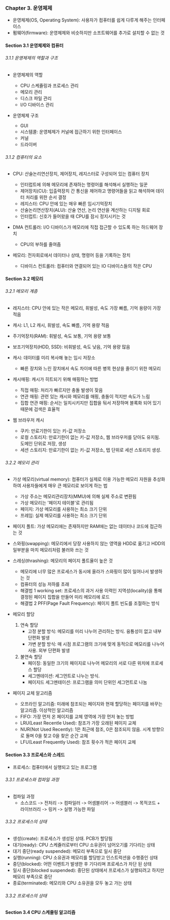 ### Chapter 3. 운영체제
- 운영체제(OS, Operating System): 사용자가 컴퓨터를 쉽게 다루게 해주는 인터페이스
- 펌웨어(firmware): 운영체제와 비슷하지만 소프트웨어를 추가로 설치할 수 없는 것

#### Section 3.1 운영체제와 컴퓨터
###### 3.1.1 운영체제의 역할과 구조

- 운영체제의 역할
  - CPU 스케쥴링과 프로세스 관리
  - 메모리 관리
  - 디스크 파일 관리
  - I/O 디바이스 관리 

- 운영체제 구조
  - GUI
  - 시스템콜: 운영체제가 커널에 접근하기 위한 인터페이스 
  - 커널
  - 드라이버

###### 3.1.2 컴퓨터의 요소
- CPU: 산술논리연산장치, 제어장치, 레지스터로 구성되어 있는 컴퓨터 장치
  - 인터럽트에 의해 메모리에 존재하는 명령어를 해석해서 실행하는 일꾼 
  - 제어장치(CU): 입출력장치 간 통신을 제어하고 명령어들을 읽고 해석하며 데이터 처리를 위한 순서 결정
  - 레지스터: CPU 안에 있는 매우 빠른 임시기억장치
  - 산술논리연산장치(ALU): 산술 연산, 논리 연산을 계산하는 디지털 회로
  - 인터럽트: 신호가 들어왔을 때 CPU를 잠시 정지시키는 것

- DMA 컨트롤러: I/O 디바이스가 메모리에 직접 접근할 수 있도록 하는 하드웨어 장치
  - CPU의 부하를 줄여줌 
- 메모리: 전자회로에서 데이터나 상태, 명령어 등을 기록하는 장치
  - 디바이스 컨트롤러: 컴퓨터와 연결되어 있는 IO 디바이스들의 작은 CPU 

#### Section 3.2 메모리
###### 3.2.1 메모리 계층 
- 레지스터: CPU 안에 있는 작은 메모리, 휘발성, 속도 가장 빠름, 기억 용량이 가장 적음
- 캐시: L1, L2 캐시, 휘발성, 속도 빠름, 기억 용량 적음
- 주기억장치(RAM): 휘발성, 속도 보통, 기억 용량 보통
- 보조기억장치(HDD, SSD): 비휘발성, 속도 낮음, 기억 용량 많음 

- 캐시: 데이터를 미리 복사해 놓는 임시 저장소 
  - 빠른 장치와 느린 장치에서 속도 차이에 따른 병목 현상을 줄이기 위한 메모리

- 캐시매핑: 캐시가 히트되기 위해 매핑하는 방법 
  - 직접 매핑: 처리가 빠르지만 충돌 발생이 잦음 
  - 연관 매핑: 관련 있는 캐시와 메모리를 매핑, 충돌이 적지만 속도가 느림
  - 집합 연관 매핑: 순서는 일치시키지만 집합을 둬서 저장하며 블록화 되어 있기 때문에 검색은 효율적

- 웹 브라우저 캐시
  - 쿠키: 만료기한이 있는 키-값 저장소 
  - 로컬 스토리지: 만료기한이 없는 키-값 저장소, 웹 브라우저를 닫아도 유지됨. 도메인 단위로 저장, 생성
  - 세션 스토리지: 만료기한이 없는 키-값 저장소, 탭 단위로 세션 스토리지 생성.

###### 3.2.2 메모리 관리

- 가상 메모리(virtual memory): 컴퓨터가 실제로 이용 가능한 메모리 자원을 추상화하여 사용자들에게 매우 큰 메모리로 보이게 하는 법
  - 가상 주소는 메모리관리장치(MMU)에 의해 실제 주소로 변환됨 
  - 가상 메모리는 '페이지 테이블'로 관리됨 
  - 페이지: 가상 메모리를 사용하는 최소 크기 단위
  - 프레임: 실제 메모리를 사용하는 최소 크기 단위

- 페이지 폴트: 가상 메모리에는 존재하지만 RAM에는 없는 데이터나 코드에 접근하는 것 

- 스와핑(swapping): 메모리에서 당장 사용하지 않는 영역을 HDD로 옮기고 HDD의 일부분을 마치 메모리처럼 불러와 쓰는 것
- 스레싱(thrashing): 메모리의 페이지 폴트율이 높은 것 
  - 메모리에 너무 많은 프로세스가 동시에 올라가 스와핑이 많이 일어나서 발생하는 것 
  - 컴퓨터의 성능 저하를 초래
  - 해결법 1 working set: 프로세스의 과거 사용 이력인 지역성(locality)을 통해 결정된 페이지 집합을 만들어 미리 메모리에 로드
  - 해결법 2 PFF(Page Fault Frequency): 페이지 폴트 빈도를 조절하는 방식 

- 메모리 할당
  1. 연속 할당
     - 고정 분할 방식: 메모리를 미리 나누어 관리하는 방식. 융툥성이 없고 내부 단편화 발생
     - 가변 분할 방식: 매 시점 프로그램의 크기에 맞게 동적으로 메모리를 나누어 사용. 외부 단편화 발생
  2. 불연속 할당 
     - 페이징: 동일한 크기의 페이지로 나누어 메모리의 서로 다른 위치에 프로세스 할당 
     - 세그멘테이션: 세그먼트로 나누는 방식. 
     - 페이지드 세그멘테이션: 프로그램을 의미 단위인 세그먼트로 나눔 
  
- 페이지 교체 알고리즘
  - 오프라인 알고리즘: 미래에 참조되는 페이지와 현재 할당하는 페이지를 바꾸는 알고리즘. 이상적인 알고리즘
  - FIFO: 가장 먼저 온 페이지를 교체 영역에 가장 먼저 놓는 방법
  - LRU(Least Recentle Used): 참조가 가장 오래된 페이지 교체
  - NUR(Not Used Recently): 1은 최근에 참조, 0은 참조되지 않음. 시계 방향으로 돌며 0을 찾고 0을 찾은 순간 교체
  - LFU(Least Frequently Used): 참조 횟수가 적은 페이지 교체 

#### Section 3.3 프로세스와 스레드
- 프로세스: 컴퓨터에서 실행되고 있는 프로그램 
###### 3.3.1 프로세스와 컴파일 과정
- 컴파일 과정
  - 소스코드 -> 전처리 -> 컴파일러 -> 어셈블리어 -> 어셈블러 -> 목적코드 + 라이브러리 -> 링커 -> 실행 가능한 파일
###### 3.3.2 프로세스의 상태 
- 생성(create): 프로세스가 생성된 상태. PCB가 할당됨 
- 대기(ready): CPU 스케쥴러로부터 CPU 소유권이 넘어오기를 기다리는 상태
- 대기 중단(ready suspended): 메모리 부족으로 일시 중단
- 실행(running): CPU 소유권과 메모리를 할당받고 인스트럭션을 수행중인 상태
- 중단(blocked): 어떤 이벤트가 발생한 후 기다리며 프로세스가 차단 된 상태 
- 일시 중단(blocked suspended): 중단된 상태에서 프로세스가 실행되려고 하지만 메모리 부족으로 중단
- 종료(terminated): 메모리와 CPU 소유권을 모두 놓고 가는 상태 
###### 3.3.2 프로세스의 상태

#### Section 3.4 CPU 스케줄링 알고리즘